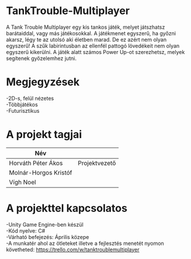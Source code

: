 # TankTrouble-Multiplayer

A Tank Trouble Multiplayer egy kis tankos játék, melyet játszhatsz barátaiddal, vagy más játékosokkal. A játékmenet egyszerű, ha győzni akarsz, légy te az utolsó aki életben marad. De ez azért nem olyan egyszerű! A szűk labirintusban az ellenfél pattogó lövedékeit nem olyan egyszerű kikerülni. A játék alatt számos Power Up-ot szerezhetsz, melyek segítenek győzelemhez jutni. 


# Megjegyzések

-2D-s, felül nézetes <br>
-Többjátékos <br>
-Futurisztikus


# A projekt tagjai

| Név | |
| ------ | ------ |
| Horváth Péter Ákos | Projektvezető|
| Molnár-Horgos Kristóf | |
| Vígh Noel | |


# A projekttel kapcsolatos

-Unity Game Engine-ben készül <br>
-Kód nyelve: C# <br>
-Várható befejezés: Április közepe <br>
-A munkatér ahol az ötleteket illetve a fejlesztés menetét nyomon követheted: https://trello.com/w/tanktroublemultiplayer
